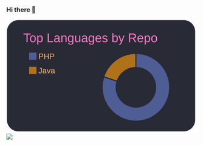 ### Hi there 👋
[![](https://raw.githubusercontent.com/saibaimax/saibaimax/main/profile-summary-card-output/dracula/1-repos-per-language.svg)](https://github.com/vn7n24fzkq/github-profile-summary-cards)
![](https://komarev.com/ghpvc/?username=saibaimax&color=green)
<!--
**saibaimax/saibaimax** is a ✨ _special_ ✨ repository because its `README.md` (this file) appears on your GitHub profile.

Here are some ideas to get you started:

- 🔭 I’m currently working on ...
- 🌱 I’m currently learning ...
- 👯 I’m looking to collaborate on ...
- 🤔 I’m looking for help with ...
- 💬 Ask me about ...
- 📫 How to reach me: ...
- 😄 Pronouns: ...
- ⚡ Fun fact: ...
-->
